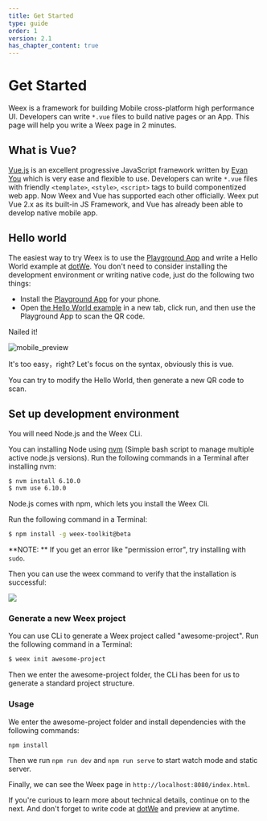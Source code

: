```yaml
---
title: Get Started  
type: guide
order: 1
version: 2.1
has_chapter_content: true
---
```


# Get Started

Weex is a framework for building Mobile cross-platform high performance UI. Developers can write `*.vue` files to build native pages or an App. This page will help you write a Weex page in 2 minutes.

## What is Vue?

[Vue.js](https://vuejs.org/) is an excellent progressive JavaScript framework written by [Evan You](https://twitter.com/youyuxi) which is very ease and flexible to use. Developers can write `*.vue` files with friendly `<template>`, `<style>`, `<script>` tags to build componentized web app. Now Weex and Vue has supported each other officially. Weex put Vue 2.x as its built-in JS Framework, and Vue has already been able to develop native mobile app.

## Hello world

The easiest way to try Weex is to use the [Playground App](../playground.html) and write a Hello World example at [dotWe](https://dotwe.org). You don't need to consider installing the development environment or writing native code, just do the following two things:

- Install the [Playground App](../playground.html) for your phone.
- Open [the Hello World example](http://dotwe.org/vue/4d5a0471ece3daabd4681bc6d703c4c1) in a new tab, click run, and then use the Playground App to scan the QR code.

Nailed it!

![mobile_preview](https://img.alicdn.com/tps/TB1Ymw3OpXXXXcvXpXXXXXXXXXX-500-1013.jpg)

It's too easy，right? Let's focus on the syntax, obviously this is vue.

You can try to modify the Hello World, then generate a new QR code to scan.

## Set up development environment 

You will need Node.js and the Weex CLi.

You can installing Node using [nvm](https://github.com/creationix/nvm) (Simple bash script to manage multiple active node.js versions). Run the following commands in a Terminal after installing nvm:

```bash
$ nvm install 6.10.0
$ nvm use 6.10.0
```

Node.js comes with npm, which lets you install the Weex Cli.

Run the following command in a Terminal:

```bash
$ npm install -g weex-toolkit@beta
```

**NOTE: ** If you get an error like "permission error",  try installing with `sudo`.


Then you can use the weex command to verify that the installation is successful:

![](https://img.alicdn.com/tps/TB1kHFrOFXXXXaYXXXXXXXXXXXX-615-308.jpg)

### Generate a new Weex project

You can use CLi to generate a Weex project called "awesome-project". Run the following command in a Terminal:

```bash
$ weex init awesome-project
```

Then we enter the awesome-project folder, the CLi has been for us to generate a standard project structure.

### Usage

We enter the awesome-project folder and install dependencies with the following commands:

```bash
npm install
```

Then we run `npm run dev` and `npm run serve` to start watch mode and static server.

Finally, we can see the Weex page in `http://localhost:8080/index.html`.

If you're curious to learn more about technical details, continue on to the next. And don't forget to write code at [dotWe](https://dotwe.org) and preview at anytime.
